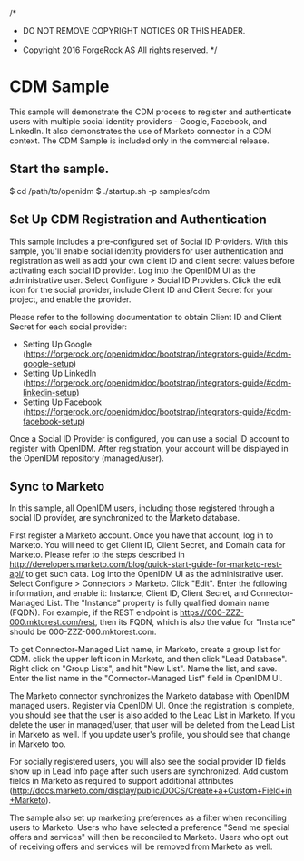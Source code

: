 /*
 * DO NOT REMOVE COPYRIGHT NOTICES OR THIS HEADER.
 *
 * Copyright 2016 ForgeRock AS All rights reserved.
 */
  
#  CDM Sample 
This sample will demonstrate the CDM process to register and authenticate users with multiple 
social identity providers - Google, Facebook, and LinkedIn. It also demonstrates the use of 
Marketo connector in a CDM context. The CDM Sample is included only in the commercial release. 
  
## Start the sample.
$ cd /path/to/openidm
$ ./startup.sh -p samples/cdm

## Set Up CDM Registration and Authentication
This sample includes a pre-configured set of Social ID Providers. With this sample, you'll 
enable social identity providers for user authentication and registration as well as 
add your own client ID and client secret values before activating each social ID provider. 
Log into the OpenIDM UI as the administrative user. Select Configure > Social ID Providers.
Click the edit icon for the social provider, include Client ID and Client Secret for your project, and enable the provider.
  
Please refer to the following documentation to obtain Client ID and Client Secret for each social provider:
*   Setting Up Google (https://forgerock.org/openidm/doc/bootstrap/integrators-guide/#cdm-google-setup)
*   Setting Up LinkedIn (https://forgerock.org/openidm/doc/bootstrap/integrators-guide/#cdm-linkedin-setup)
*   Setting Up Facebook (https://forgerock.org/openidm/doc/bootstrap/integrators-guide/#cdm-facebook-setup)

Once a Social ID Provider is configured, you can use a social ID account to register with OpenIDM. After registration, 
your account will be displayed in the OpenIDM repository (managed/user).

## Sync to Marketo 
In this sample, all OpenIDM users, including those registered through a social ID provider, are synchronized to the Marketo database.

First register a Marketo account. Once you have that account, log in to Marketo. You will need to get Client ID, 
Client Secret, and Domain data for Marketo. Please refer to the steps described in 
http://developers.marketo.com/blog/quick-start-guide-for-marketo-rest-api/ to get such data. Log into the OpenIDM UI 
as the administrative user. Select Configure > Connectors > Marketo. Click "Edit". Enter the following information, and enable it: 
Instance, Client ID, Client Secret, and Connector-Managed List. The "Instance" property is fully qualified domain name (FQDN). 
For example, if the REST endpoint is https://000-ZZZ-000.mktorest.com/rest, then its FQDN, which is also the value for "Instance" 
should be 000-ZZZ-000.mktorest.com. 

To get Connector-Managed List name, in Marketo, create a group list for CDM. click the upper left icon in Marketo, and then 
click "Lead Database". Right click on "Group Lists", and hit "New List". Name the list, and save. Enter the list name in the 
"Connector-Managed List" field in OpenIDM UI. 

The Marketo connector synchronizes the Marketo database with OpenIDM managed users. Register via OpenIDM UI. 
Once the registration is complete, you should see that the user is also added to the Lead List in Marketo. 
If you delete the user in managed/user, that user will be deleted from the Lead List in Marketo as well. 
If you update user's profile, you should see that change in Marketo too. 

For socially registered users, you will also see the social provider ID fields show up in Lead Info page 
after such users are synchronized. Add custom fields in Marketo as required to support 
additional attributes (http://docs.marketo.com/display/public/DOCS/Create+a+Custom+Field+in+Marketo). 

The sample also set up marketing preferences as a filter when reconciling users to Marketo. Users who have 
selected a preference "Send me special offers and services" will then be reconciled to Marketo. Users who 
opt out of receiving offers and services will be removed from Marketo as well. 